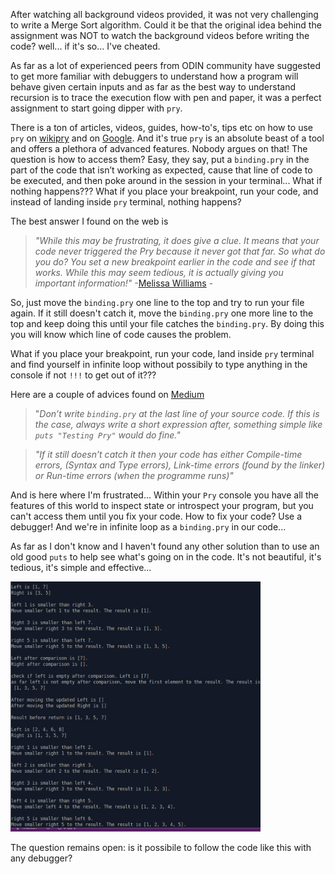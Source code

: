 After watching all background videos provided, it was not very challenging to write a Merge Sort algorithm. Could it be that the original idea behind the assignment was NOT to watch the background videos before writing the code? well... if it's so... I've cheated.

As far as a lot of experienced peers from ODIN community have suggested to get more familiar with debuggers to understand how a program will behave given certain inputs and as far as the best way to understand recursion is to trace the execution flow with pen and paper, it was a perfect assignment to start going dipper with `pry`.

There is a ton of articles, videos, guides, how-to's, tips etc on how to use `pry` on [wikipry](https://github.com/pry/pry/wiki) and on [Google](https://www.google.com/search?client=ubuntu&hs=4G4&channel=fs&ei=GRgKX56KNMy56QTmzoH4Dw&q=how+to+use+pry+with+ruby&oq=how+to+use+pry+with+ruby&gs_lcp=CgZwc3ktYWIQAzIGCAAQFhAeMgYIABAWEB4yBggAEBYQHjoHCAAQRxCwAzoFCAAQkQI6AgguOgIIADoICC4QxwEQowI6CggAEJECEEYQ-QE6BQguEJMCOggIABAWEAoQHlDGFljUNmDWOGgCcAB4AIABgwGIAaMUkgEENy4xN5gBAKABAaoBB2d3cy13aXqwAQA&sclient=psy-ab&ved=0ahUKEwje-oGy_MXqAhXMXJoKHWZnAP8Q4dUDCAs&uact=5). And it's true `pry` is an absolute beast of a tool and offers a plethora of advanced features. Nobody argues on that! The question is how to access them? Easy, they say, put a `binding.pry` in the part of the code that isn’t working as expected, cause that line of code to be executed, and then poke around in the session in your terminal... What if nothing happens??? What if you place your breakpoint, run your code, and instead of landing inside `pry` terminal, nothing happens? 

The best answer I found on the web is 
> *"While this may be frustrating, it does give a clue. It means that your code never triggered the Pry because it never got that far. So what do you do? You set a new breakpoint earlier in the code and see if that works. While this may seem tedious, it is actually giving you important information!"*
> -[Melissa Williams](https://www.honeybadger.io/blog/debugging-ruby-with-pry/) - 

So, just move the `binding.pry` one line to the top and try to run your file again. If it still doesn't catch it, move the `binding.pry` one more line to the top and keep doing this until your file catches the `binding.pry`. By doing this you will know which line of code causes the problem.

What if you place your breakpoint, run your code, land inside `pry` terminal and find yourself in infinite loop without possibily to type anything in the console if not `!!!` to get out of it???

Here are a couple of advices found on [Medium](https://medium.com/@akedalat/troubleshooting-weird-behaviours-of-pry-in-ruby-f3d2fa93b854)

> "*Don’t write `binding.pry` at the last line of your source code. If this is the case, always write a short expression after, something simple like `puts "Testing Pry"` would do fine."*

> *"If it still doesn’t catch it then your code has either Compile-time errors, (Syntax and Type errors), Link-time errors (found by the linker) or Run-time errors (when the programme runs)"*

And is here where I'm frustrated... Within your `Pry` console you have all the features of this world to inspect state or introspect your program, but you can't access them until you fix your code. How to fix your code? Use a debugger! And we're in infinite loop as a `binding.pry` in our code...

As far as I don't know and I haven't found any other solution than to use an old good `puts` to help see what's going on in the code. It's not beautiful, it's tedious, it's simple and effective... 

<img src="img/puts-debugging.png" alt="Debugging with puts" width="400" height="400">

The question remains open: is it possibile to follow the code like this with any debugger?